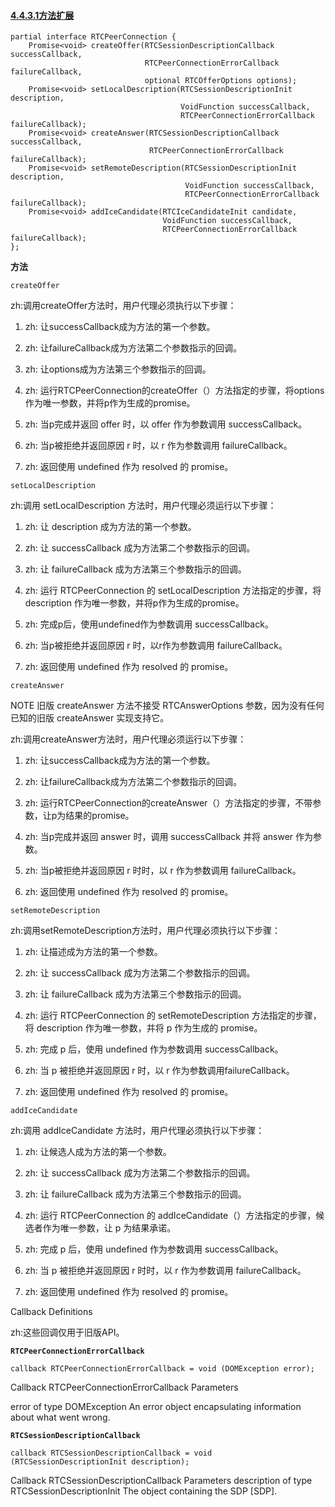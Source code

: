 #### [4.4.3.1方法扩展](http://w3c.github.io/webrtc-pc/#method-extensions)

```
partial interface RTCPeerConnection {
    Promise<void> createOffer(RTCSessionDescriptionCallback successCallback,
                              RTCPeerConnectionErrorCallback failureCallback,
                              optional RTCOfferOptions options);
    Promise<void> setLocalDescription(RTCSessionDescriptionInit description,
                                      VoidFunction successCallback,
                                      RTCPeerConnectionErrorCallback failureCallback);
    Promise<void> createAnswer(RTCSessionDescriptionCallback successCallback,
                               RTCPeerConnectionErrorCallback failureCallback);
    Promise<void> setRemoteDescription(RTCSessionDescriptionInit description,
                                       VoidFunction successCallback,
                                       RTCPeerConnectionErrorCallback failureCallback);
    Promise<void> addIceCandidate(RTCIceCandidateInit candidate,
                                  VoidFunction successCallback,
                                  RTCPeerConnectionErrorCallback failureCallback);
};

```

**方法**

`createOffer`

zh:调用createOffer方法时，用户代理必须执行以下步骤：

1.  zh: 让successCallback成为方法的第一个参数。

2.  zh: 让failureCallback成为方法第二个参数指示的回调。

3.  zh: 让options成为方法第三个参数指示的回调。

4.  zh: 运行RTCPeerConnection的createOffer（）方法指定的步骤，将options作为唯一参数，并将p作为生成的promise。

5.  zh: 当p完成并返回 offer 时，以 offer 作为参数调用 successCallback。

6.  zh: 当p被拒绝并返回原因 r 时，以 r 作为参数调用 failureCallback。

7.  zh: 返回使用 undefined 作为 resolved 的 promise。


`setLocalDescription`

zh:调用 setLocalDescription 方法时，用户代理必须运行以下步骤：

1.  zh: 让 description 成为方法的第一个参数。

2.  zh: 让 successCallback 成为方法第二个参数指示的回调。

3.  zh: 让 failureCallback 成为方法第三个参数指示的回调。

4.  zh: 运行 RTCPeerConnection 的 setLocalDescription 方法指定的步骤，将 description 作为唯一参数，并将p作为生成的promise。

5.  zh: 完成p后，使用undefined作为参数调用 successCallback。

6.  zh: 当p被拒绝并返回原因 r 时，以r作为参数调用 failureCallback。

7.  zh: 返回使用 undefined 作为 resolved 的 promise。


`createAnswer`

NOTE
旧版 createAnswer 方法不接受 RTCAnswerOptions 参数，因为没有任何已知的旧版 createAnswer 实现支持它。

zh:调用createAnswer方法时，用户代理必须运行以下步骤：

1.  zh: 让successCallback成为方法的第一个参数。

2.  zh: 让failureCallback成为方法第二个参数指示的回调。

3.  zh: 运行RTCPeerConnection的createAnswer（）方法指定的步骤，不带参数，让p为结果的promise。

4.  zh: 当p完成并返回 answer 时，调用 successCallback 并将 answer 作为参数。

5.  zh: 当p被拒绝并返回原因 r 时时，以 r 作为参数调用 failureCallback。

6.  zh: 返回使用 undefined 作为 resolved 的 promise。

`setRemoteDescription`

zh:调用setRemoteDescription方法时，用户代理必须执行以下步骤：

1.  zh: 让描述成为方法的第一个参数。

2.  zh: 让 successCallback 成为方法第二个参数指示的回调。

3.  zh: 让 failureCallback 成为方法第三个参数指示的回调。

4.  zh: 运行 RTCPeerConnection 的 setRemoteDescription 方法指定的步骤，将 description 作为唯一参数，并将 p 作为生成的 promise。

5.  zh: 完成 p 后，使用 undefined 作为参数调用 successCallback。

6.  zh: 当 p 被拒绝并返回原因 r 时，以 r 作为参数调用failureCallback。

7.  zh: 返回使用 undefined 作为 resolved 的 promise。

`addIceCandidate`

zh:调用 addIceCandidate 方法时，用户代理必须执行以下步骤：

1.  zh: 让候选人成为方法的第一个参数。

2.  zh: 让 successCallback 成为方法第二个参数指示的回调。

3.  zh: 让 failureCallback 成为方法第三个参数指示的回调。

4.  zh: 运行 RTCPeerConnection 的 addIceCandidate（）方法指定的步骤，候选者作为唯一参数，让 p 为结果承诺。

5.  zh: 完成 p 后，使用 undefined 作为参数调用 successCallback。

6.  zh: 当 p 被拒绝并返回原因 r 时时，以 r 作为参数调用 failureCallback。

7.  zh: 返回使用 undefined 作为 resolved 的 promise。


Callback Definitions

zh:这些回调仅用于旧版API。

**`RTCPeerConnectionErrorCallback`**

```
callback RTCPeerConnectionErrorCallback = void (DOMException error);
```
Callback RTCPeerConnectionErrorCallback Parameters

error of type DOMException
An error object encapsulating information about what went wrong.

**`RTCSessionDescriptionCallback`**

```
callback RTCSessionDescriptionCallback = void (RTCSessionDescriptionInit description);
```

Callback RTCSessionDescriptionCallback Parameters
description of type RTCSessionDescriptionInit
The object containing the SDP [SDP].

